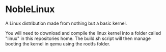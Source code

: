 # NobleLinux
A Linux distribution made from nothing but a basic kernel.

You will need to download and compile the linux kernel into a folder called "linux" in this repositories home.
The build.sh script will then manage booting the kernel in qemu using the rootfs folder.
